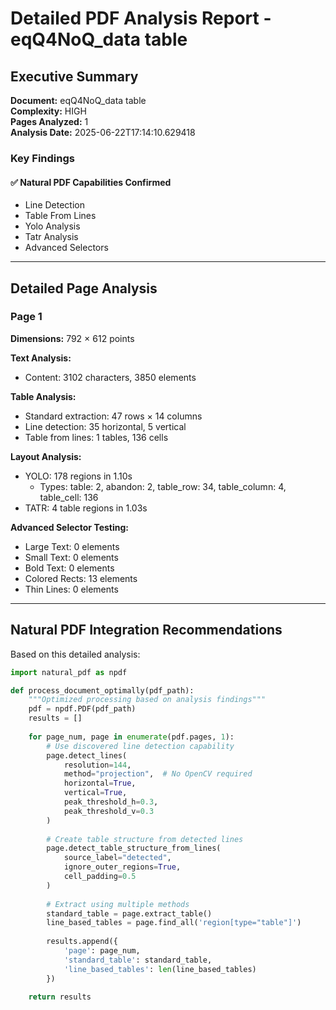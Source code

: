 # Detailed PDF Analysis Report - eqQ4NoQ_data table

## Executive Summary

**Document:** eqQ4NoQ_data table  
**Complexity:** HIGH  
**Pages Analyzed:** 1  
**Analysis Date:** 2025-06-22T17:14:10.629418

### Key Findings

#### ✅ Natural PDF Capabilities Confirmed

- Line Detection
- Table From Lines
- Yolo Analysis
- Tatr Analysis
- Advanced Selectors

---

## Detailed Page Analysis

### Page 1

**Dimensions:** 792 × 612 points

**Text Analysis:**
- Content: 3102 characters, 3850 elements

**Table Analysis:**
- Standard extraction: 47 rows × 14 columns
- Line detection: 35 horizontal, 5 vertical
- Table from lines: 1 tables, 136 cells

**Layout Analysis:**
- YOLO: 178 regions in 1.10s
  - Types: table: 2, abandon: 2, table_row: 34, table_column: 4, table_cell: 136
- TATR: 4 table regions in 1.03s

**Advanced Selector Testing:**
- Large Text: 0 elements
- Small Text: 0 elements
- Bold Text: 0 elements
- Colored Rects: 13 elements
- Thin Lines: 0 elements


---

## Natural PDF Integration Recommendations

Based on this detailed analysis:

```python
import natural_pdf as npdf

def process_document_optimally(pdf_path):
    """Optimized processing based on analysis findings"""
    pdf = npdf.PDF(pdf_path)
    results = []
    
    for page_num, page in enumerate(pdf.pages, 1):
        # Use discovered line detection capability
        page.detect_lines(
            resolution=144,
            method="projection",  # No OpenCV required
            horizontal=True,
            vertical=True,
            peak_threshold_h=0.3,
            peak_threshold_v=0.3
        )
        
        # Create table structure from detected lines
        page.detect_table_structure_from_lines(
            source_label="detected",
            ignore_outer_regions=True,
            cell_padding=0.5
        )
        
        # Extract using multiple methods
        standard_table = page.extract_table()
        line_based_tables = page.find_all('region[type="table"]')
        
        results.append({
            'page': page_num,
            'standard_table': standard_table,
            'line_based_tables': len(line_based_tables)
        })
    
    return results
```

